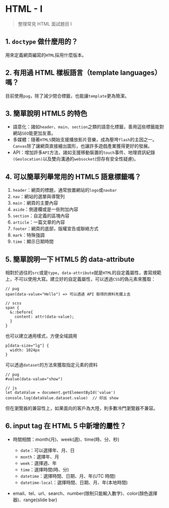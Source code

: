 # HTML - I

> 整理常見 HTML 面試題目 I

## 1. `doctype` 做什麼用的？
用來定義網頁編寫的`HTML`採用什麼版本。

## 2. 有用過 HTML 樣板語言（template languages）嗎？
目前使用`pug`，除了減少閉合標籤，也能讓`template`更為簡潔。

## 3. 簡單說明 HTML5 的特色
- 語意化：諸如`header`、`main`、`section`之類的語意化標籤，善用這些標籤能對網站`SEO`能更加友善。
- 多媒體：隨著`HTML5`開始支援播放影片音樂，成為壓垮`flash`的主因之一。`Canvas`除了讓網頁直接繪出圖形，也讓許多遊戲產業獲得更好的發展。
- API：增加許多`API`方法，諸如支援移動裝置的`touch`事件、地理資訊紀錄`(Geolocation)`以及雙向溝通的`websocket`(但存有安全性疑慮)。

## 4. 可以簡單列舉常用的 HTML5 語意標籤嗎？
1. `header`：網頁的標題，通常放置網站的`logo`或`navbar`
2. `nav`：網站的選單與導覽列
3. `main`：網頁的主要內容
4. `aside`：側邊欄或是一些附加內容
5. `section`：自定義的區塊內容
6. `article`：一篇文章的內容
7. `footer`：網頁的底部，版權宣告或聯絡方式
8. `mark`：特殊強調
9. `time`：顯示日期時間

## 5. 簡單說明一下 HTML5 的 data-attribute
相對於過往的`src`或是`type`，`data-attribute`就是`HTML`的自定義屬性，書寫規範上，不可以使用大寫。建立好的自定義屬性，可以透過`CSS`的偽元素來獲取：
```
// pug
span(data-value="Hello") => 可以透過 API 取得的資料先擺上去

// scss
span {
  &::before{
    content: attr(data-value);
  }
}
```
也可以建立通用樣式，方便全域調用
```
p[data-size="lg"] {
  width: 1024px
}
```
可以透過`dataset`的方法來獲取指定元素的資料
```
// pug
#value(data-value="show")

// js
let dataValue = document.getElementById('value')
console.log(dataValue.dataset.value)  // 印出 show
```
但在瀏覽器的兼容性上，如果面向的客戶為大陸，則多數冷門瀏覽器不兼容。

## 6. input tag 在 HTML 5 中新增的屬性？
- 時間相關：month(月)、week(週)、time(時、分、秒)
  - `date`：可以選擇年、月、日
  - `month`：選擇年、月
  - `week`：選擇週、年
  - `time`：選擇時間(時、分)
  - `datetime`：選擇時間、日期、月、年(UTC 時間)
  - `datetime-local`：選擇時間、日期、月、年(本地時間)

- email、tel、url、search、number(限制只能輸入數字)、color(顏色選擇器)、range(slide bar)